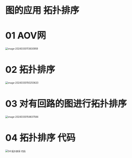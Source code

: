 # 图的应用 拓扑排序



# 01 AOV网

<img src="https://cvp.oss-cn-shanghai.aliyuncs.com/picgo/202403301138098.png" alt="image-20240330113830959" style="zoom:50%;" />



# 02 拓扑排序

<img src="https://cvp.oss-cn-shanghai.aliyuncs.com/picgo/202403301502150.png" alt="image-20240330150253620" style="zoom:50%;" />



# 03 对有回路的图进行拓扑排序

<img src="https://cvp.oss-cn-shanghai.aliyuncs.com/picgo/202403301546786.png" alt="image-20240330154637584" style="zoom:50%;" />

# 04 拓扑排序 代码

<img src="https://cvp.oss-cn-shanghai.aliyuncs.com/picgo/202403302159927.png" alt="04 拓扑排序 代码" style="zoom:50%;" />